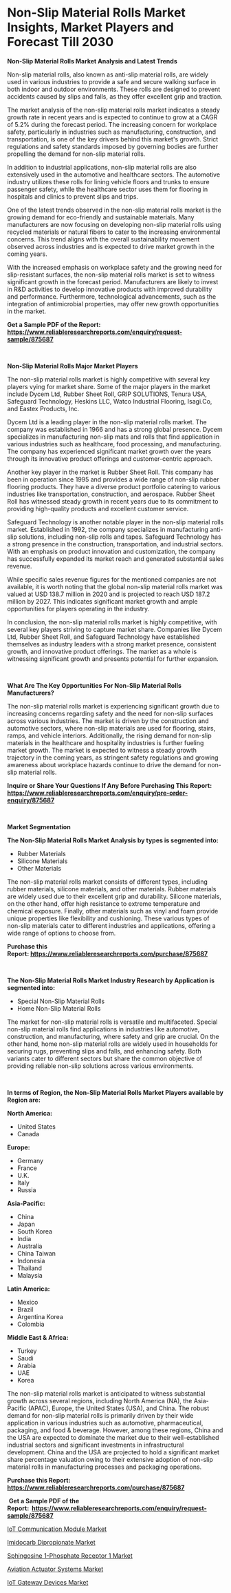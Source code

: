 <p><h1>Non-Slip Material Rolls Market Insights, Market Players and Forecast Till 2030</h1></p><p><strong>Non-Slip Material Rolls Market Analysis and Latest Trends</strong></p>
<p><p>Non-slip material rolls, also known as anti-slip material rolls, are widely used in various industries to provide a safe and secure walking surface in both indoor and outdoor environments. These rolls are designed to prevent accidents caused by slips and falls, as they offer excellent grip and traction.</p><p>The market analysis of the non-slip material rolls market indicates a steady growth rate in recent years and is expected to continue to grow at a CAGR of 5.2% during the forecast period. The increasing concern for workplace safety, particularly in industries such as manufacturing, construction, and transportation, is one of the key drivers behind this market's growth. Strict regulations and safety standards imposed by governing bodies are further propelling the demand for non-slip material rolls.</p><p>In addition to industrial applications, non-slip material rolls are also extensively used in the automotive and healthcare sectors. The automotive industry utilizes these rolls for lining vehicle floors and trunks to ensure passenger safety, while the healthcare sector uses them for flooring in hospitals and clinics to prevent slips and trips.</p><p>One of the latest trends observed in the non-slip material rolls market is the growing demand for eco-friendly and sustainable materials. Many manufacturers are now focusing on developing non-slip material rolls using recycled materials or natural fibers to cater to the increasing environmental concerns. This trend aligns with the overall sustainability movement observed across industries and is expected to drive market growth in the coming years.</p><p>With the increased emphasis on workplace safety and the growing need for slip-resistant surfaces, the non-slip material rolls market is set to witness significant growth in the forecast period. Manufacturers are likely to invest in R&D activities to develop innovative products with improved durability and performance. Furthermore, technological advancements, such as the integration of antimicrobial properties, may offer new growth opportunities in the market.</p></p>
<p><strong>Get a Sample PDF of the Report:&nbsp; <a href="https://www.reliableresearchreports.com/enquiry/request-sample/875687">https://www.reliableresearchreports.com/enquiry/request-sample/875687</a></strong></p>
<p>&nbsp;</p>
<p><strong>Non-Slip Material Rolls Major Market Players</strong></p>
<p><p>The non-slip material rolls market is highly competitive with several key players vying for market share. Some of the major players in the market include Dycem Ltd, Rubber Sheet Roll, GRIP SOLUTIONS, Tenura USA, Safeguard Technology, Heskins LLC, Watco Industrial Flooring, Isagi.Co, and Eastex Products, Inc. </p><p>Dycem Ltd is a leading player in the non-slip material rolls market. The company was established in 1966 and has a strong global presence. Dycem specializes in manufacturing non-slip mats and rolls that find application in various industries such as healthcare, food processing, and manufacturing. The company has experienced significant market growth over the years through its innovative product offerings and customer-centric approach.</p><p>Another key player in the market is Rubber Sheet Roll. This company has been in operation since 1995 and provides a wide range of non-slip rubber flooring products. They have a diverse product portfolio catering to various industries like transportation, construction, and aerospace. Rubber Sheet Roll has witnessed steady growth in recent years due to its commitment to providing high-quality products and excellent customer service.</p><p>Safeguard Technology is another notable player in the non-slip material rolls market. Established in 1992, the company specializes in manufacturing anti-slip solutions, including non-slip rolls and tapes. Safeguard Technology has a strong presence in the construction, transportation, and industrial sectors. With an emphasis on product innovation and customization, the company has successfully expanded its market reach and generated substantial sales revenue.</p><p>While specific sales revenue figures for the mentioned companies are not available, it is worth noting that the global non-slip material rolls market was valued at USD 138.7 million in 2020 and is projected to reach USD 187.2 million by 2027. This indicates significant market growth and ample opportunities for players operating in the industry.</p><p>In conclusion, the non-slip material rolls market is highly competitive, with several key players striving to capture market share. Companies like Dycem Ltd, Rubber Sheet Roll, and Safeguard Technology have established themselves as industry leaders with a strong market presence, consistent growth, and innovative product offerings. The market as a whole is witnessing significant growth and presents potential for further expansion.</p></p>
<p>&nbsp;</p>
<p><strong>What Are The Key Opportunities For Non-Slip Material Rolls Manufacturers?</strong></p>
<p><p>The non-slip material rolls market is experiencing significant growth due to increasing concerns regarding safety and the need for non-slip surfaces across various industries. The market is driven by the construction and automotive sectors, where non-slip materials are used for flooring, stairs, ramps, and vehicle interiors. Additionally, the rising demand for non-slip materials in the healthcare and hospitality industries is further fueling market growth. The market is expected to witness a steady growth trajectory in the coming years, as stringent safety regulations and growing awareness about workplace hazards continue to drive the demand for non-slip material rolls.</p></p>
<p><strong>Inquire or Share Your Questions If Any Before Purchasing This Report: <a href="https://www.reliableresearchreports.com/enquiry/pre-order-enquiry/875687">https://www.reliableresearchreports.com/enquiry/pre-order-enquiry/875687</a></strong></p>
<p>&nbsp;</p>
<p><strong>Market Segmentation</strong></p>
<p><strong>The Non-Slip Material Rolls Market Analysis by types is segmented into:</strong></p>
<p><ul><li>Rubber Materials</li><li>Silicone Materials</li><li>Other Materials</li></ul></p>
<p><p>The non-slip material rolls market consists of different types, including rubber materials, silicone materials, and other materials. Rubber materials are widely used due to their excellent grip and durability. Silicone materials, on the other hand, offer high resistance to extreme temperature and chemical exposure. Finally, other materials such as vinyl and foam provide unique properties like flexibility and cushioning. These various types of non-slip materials cater to different industries and applications, offering a wide range of options to choose from.</p></p>
<p><strong>Purchase this Report:&nbsp;<a href="https://www.reliableresearchreports.com/purchase/875687">https://www.reliableresearchreports.com/purchase/875687</a></strong></p>
<p>&nbsp;</p>
<p><strong>The Non-Slip Material Rolls Market Industry Research by Application is segmented into:</strong></p>
<p><ul><li>Special Non-Slip Material Rolls</li><li>Home Non-Slip Material Rolls</li></ul></p>
<p><p>The market for non-slip material rolls is versatile and multifaceted. Special non-slip material rolls find applications in industries like automotive, construction, and manufacturing, where safety and grip are crucial. On the other hand, home non-slip material rolls are widely used in households for securing rugs, preventing slips and falls, and enhancing safety. Both variants cater to different sectors but share the common objective of providing reliable non-slip solutions across various environments.</p></p>
<p>&nbsp;</p>
<p><strong>In terms of Region, the Non-Slip Material Rolls Market Players available by Region are:</strong></p>
<p>
    <p> <strong> North America: </strong>
        <ul>
            <li>United States</li>
            <li>Canada</li>
        </ul>
        </p> 
    <p> <strong> Europe: </strong>
        <ul>
            <li>Germany</li>
            <li>France</li>
            <li>U.K.</li>
            <li>Italy</li>
            <li>Russia</li>
        </ul>
        </p> 
    <p> <strong> Asia-Pacific: </strong>
        <ul>
            <li>China</li>
            <li>Japan</li>
            <li>South Korea</li>
            <li>India</li>
            <li>Australia</li>
            <li>China Taiwan</li>
            <li>Indonesia</li>
            <li>Thailand</li>
            <li>Malaysia</li>
        </ul>
        </p> 
    <p> <strong> Latin America: </strong>
        <ul>
            <li>Mexico</li>
            <li>Brazil</li>
            <li>Argentina Korea</li>
            <li>Colombia</li>
        </ul>
        </p> 
    <p> <strong> Middle East & Africa: </strong>
        <ul>
            <li>Turkey</li>
            <li>Saudi</li>
            <li>Arabia</li>
            <li>UAE</li>
            <li>Korea</li>
        </ul>
    </p>
    </p>
<p><p>The non-slip material rolls market is anticipated to witness substantial growth across several regions, including North America (NA), the Asia-Pacific (APAC), Europe, the United States (USA), and China. The robust demand for non-slip material rolls is primarily driven by their wide application in various industries such as automotive, pharmaceutical, packaging, and food & beverage. However, among these regions, China and the USA are expected to dominate the market due to their well-established industrial sectors and significant investments in infrastructural development. China and the USA are projected to hold a significant market share percentage valuation owing to their extensive adoption of non-slip material rolls in manufacturing processes and packaging operations.</p></p>
<p><strong>Purchase this Report: <a href="https://www.reliableresearchreports.com/purchase/875687">https://www.reliableresearchreports.com/purchase/875687</a></strong></p>
<p>&nbsp;<strong>Get a Sample PDF of the Report:&nbsp;&nbsp;<a href="https://www.reliableresearchreports.com/enquiry/request-sample/875687">https://www.reliableresearchreports.com/enquiry/request-sample/875687</a></strong></p>
<p><strong></strong></p>
<p><p><a href="https://www.reportprime.com/iot-communication-module-r7014">IoT Communication Module Market</a></p><p><a href="https://www.linkedin.com/pulse/decoding-imidocarb-dipropionate-market-deep-dive-latest-1ivke/">Imidocarb Dipropionate Market</a></p><p><a href="https://issuu.com/reportprime-2/docs/sphingosine-1-phosphate-receptor-1-market-size-203?fr=xKAE9_zU1NQ">Sphingosine 1-Phosphate Receptor 1 Market</a></p><p><a href="https://issuu.com/reportprime-2/docs/aviation-actuator-systems-market-size-2030.pptx?fr=xKAE9_zU1NQ">Aviation Actuator Systems Market</a></p><p><a href="https://www.reportprime.com/iot-gateway-devices-r7013">IoT Gateway Devices Market</a></p></p>